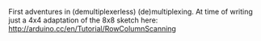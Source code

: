 First adventures in (demultiplexerless) (de)multiplexing. At time of writing just a 4x4 adaptation of the 8x8 sketch here: 
http://arduino.cc/en/Tutorial/RowColumnScanning
